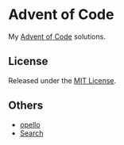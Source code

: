 # Advent of Code

My [Advent of Code](http://adventofcode.com) solutions.

## License

Released under the [MIT License](http://rnelson.mit-license.org).

## Others

+ [opello](https://github.com/opello/adventofcode)
+ [Search](https://github.com/search?utf8=✓&q=adventofcode)

